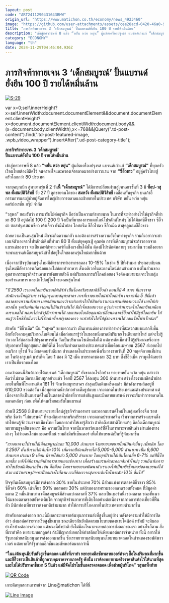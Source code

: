 ```yaml
---
layout: post
code: "ART2411290431643BHW"
origin_url: "https://www.matichon.co.th/economy/news_4923460"
image: "https://github.com/user-attachments/assets/cee28acd-0420-46a0-9688-06c4ed591457"
title: "ภารกิจท้าทายเจน 3 ‘เด็กสมบูรณ์’ ปั้นแบรนด์ยั่งยืน 100 ปี รายได้หมื่นล้าน"
description: "เข้าสู่ทศวรรษที่ 8 แล้ว “หยั่น หว่อ หยุ่น” ผู้ผลิตเครื่องปรุงรส แบรนด์เก่าแก่ “เด็กสมบูรณ์” ที่ทุกครัวเรือนไทยต้องมีติดไว้"
category: "ECONOMY"
language: "th"
date: 2024-11-29T04:46:04.936Z
---
```


# ภารกิจท้าทายเจน 3 ‘เด็กสมบูรณ์’ ปั้นแบรนด์ยั่งยืน 100 ปี รายได้หมื่นล้าน

[![](https://www.matichon.co.th/wp-content/uploads/2024/11/S-29.jpg "S-29")](https://www.matichon.co.th/wp-content/uploads/2024/11/S-29.jpg)

var x=0;self.innerHeight?x=self.innerWidth:document.documentElement&&document.documentElement.clientHeight?x=document.documentElement.clientWidth:document.body&&(x=document.body.clientWidth),x<=768&&jQuery(".td-post-content").find(".td-post-featured-image, .wpb\_video\_wrapper").insertAfter(".ud-post-category-title");

**ภารกิจท้าทายเจน 3 ‘เด็กสมบูรณ์’**  
**ปั้นแบรนด์ยั่งยืน 100 ปี รายได้หมื่นล้าน**

เข้าสู่ทศวรรษที่ 8 แล้ว **“หยั่น หว่อ หยุ่น”** ผู้ผลิตเครื่องปรุงรส แบรนด์เก่าแก่ **“เด็กสมบูรณ์”** ที่ทุกครัวเรือนไทยต้องมีติดไว้ จนครองใจและครองเจ้าตลาดมาอย่างยาวนาน จาก **“ซีอิ๊วขาว”** อยู่คู่ครัวไทยสู่ครัวโลกกว่า 80 ประเทศ

จากยุคบุกเบิก สู่ทายาทรุ่นที่ 2 วัน**นี้ “เด็กสมบูรณ์”** ได้มีการเปลี่ยนผ่านสู่เจเนอเรชั่นที่ 3 มี **ท็อป-วสุพล ตั้งสมบัติวิสิทธิ์** วัย 27 ปี ลูกชายคนโตของ **สมหวัง ตั้งสมบัติวิสิทธิ์** เคลื่อนทัพธุรกิจ บนเก้าอี้กรรมการและผู้ช่วยผู้จัดการใหญ่ฝ่ายการตลาดและฝ่ายขายในประเทศ บริษัท หยั่น หว่อ หยุ่น คอร์ปอเรชั่น กรุ๊ป จำกัด

“วสุพล” ยอมรับว่า การมารับไม้ต่อธุรกิจ ถือว่าเป็นความท้าทายมาก ในการที่จะทำอย่างไรให้ธุรกิจที่ทำมา 80 ปี อยู่ต่อไป 100 ปี 200 ปี จึงเป็นที่มาของการแตกไลน์โปรดักต์ใหม่ๆ ไม่ได้มีแค่ซีอิ๊วขาว ซีอิ๊วดำ ซอสปรุงรสฝาเขียว เต้าเจี้ยว ยังมีน้ำปลา ไอศกรีม ซีอิ๊วโซดา ซีอิ๊วเม็ด ล่าสุดลูกอมซีอิ๊วขาว

ด้วยความเป็นคนรุ่นใหม่ มักจะเกิดความกลัว และต้องการสร้างความยั่งยืนทางธุรกิจ รวมถึงอยากจะชาเลนจ์ตัวเองจากโปรดักต์เดิมที่ทำมา 80 ปี ตั้งแต่ยุคคุณปู่ คุณพ่อ การที่เด็กสมบูรณ์จะก้าวออกจากแบรนด์ของเรา จะเป็นซอฟต์พาวเวอร์ที่แข็งแรงขึ้นได้นั้น ต้องมีโปรดักต์หลายๆ ขามากขึ้น รวมถึงอยากจะพาแบรนด์เด็กสมบูรณ์เข้าไปอยู่ในใจของคนรุ่นใหม่มากขึ้นด้วย

เนื่องจากปัจจุบันคนรุ่นใหม่มีอัตราการทำอาหารลดลง 10-15% ในช่วง 5 ปีที่ผ่านมา ประกอบกับคนรุ่นใหม่มีอัตราการเกิดน้อยและไม่ค่อยทำอาหาร สั่งเดลิเวอรี่และออนไลน์ค่อนข้างมาก แต่ในส่วนของอุตสาหกรรมธุรกิจร้านอาหารยังขยายตัวดี แต่ปริมาณการบริโภคน้อยลง จึงต้องพยายามเจาะในกลุ่มของร้านอาหาร และเข้าไปอยู่ในใจของคนรุ่นใหม่

_“ปี 2560 เราออกไอศกรีมซอฟต์เสิร์ฟ เป็นไอศกรีมรสชาติซีอิ๊วดำ ตอนนี้มี 4 สาขา ที่เยาวราช สำนักงานใหญ่สาทร เจริญกรุงและสมุทรสาคร การที่เราขยายไลน์ทำไอศกรีม เพราะเมื่อ 5 ปีที่แล้ว ตลาดของหวานดังมาก เลยกลับมามองว่าจะทำอย่างไรให้สินค้าเราเกาะเทรนด์ของหวานได้ เลยไปทำตรงนั้น จุดเริ่มต้นเกิดจากผมไปกินข้าวมันไก่ มีน้ำจิ้มซอสหวาน ดูว่าน่าจะนำมาราดในไอศกรีมเหมือนคาราเมลได้ พอมาใส่แล้วรู้สึกว่าทานได้ เลยเสนอไอเดียคุณพ่อเปลี่ยนฉลากซีอิ๊วดำให้มีรูปไอศกรีม ให้คนรู้ว่าโพซิชั่นนิ่งเราไม่ใช่แค่เครื่องปรุงของคาว จะทำยังไงให้ไปสู่ของหวานได้ เลยเริ่มโปรเจ็กต์มา”_

สำหรับ “ซีอิ๊วเม็ด” นั้น “วสุพล” ขยายความว่า เป็นเทรนด์ของการทำอาหารที่สะดวกสบายมากยิ่งขึ้น อีกทั้งยังควบคุมปริมาณโซเดียมได้ เมื่อก่อนเรารู้ว่าในซอสหนึ่งขวดมีปริมาณโซเดียมเท่าไหร่ แต่จะไม่รู้ว่าเวลาใส่ซอสลงไปปรุงอาหารนั้น วัดเป็นปริมาณโซเดียมไม่ได้ แต่การอัดเม็ดทำให้รู้ปริมาณหรือการปรุงอาหารให้ถูกสุขอนามัยที่ดีได้ โดยเริ่มทำตลาดต่างประเทศแล้วเมื่อเดือนเมษายน 2567 ส่งออกไปอเมริกา ยุโรป จีน มีผลตอบรับดีมาก ส่วนตลาดในประเทศเพิ่งเริ่มวางขายวันที่ 20 พฤศจิกายนที่ผ่านมา ในห้างกรูเมต์ มาร์เก็ต โดย 1 ซอง มี 12 เม็ด ขายราคาซองละ 32 บาท ซึ่งซีอิ๊วเม็ด เราพูดได้เลยว่าเราเป็นที่แรกของโลก

ถามว่าตอนนี้สินค้าภายใต้แบรนด์ “เด็กสมบูรณ์” ยังขาดอะไรอีกบ้าง ทายาทหยั่น หว่อ หยุ่น กล่าวว่า คิดว่าไม่ขาด มีครบเกือบทุกอย่างแล้ว โดยปี 2567 ได้ลงทุน 300 ล้านบาท สร้างโรงงานผลิตน้ำปลาภายในพื้นที่โรงงานเดิม 181 ไร่ จังหวัดสมุทรสาคร ล่าสุดเปิดเดินเครื่องแล้ว มีกำลังการผลิตอยู่ที่ 610,000 ขวดต่อวัน เพื่อบุกตลาดน้ำปลาอย่างเต็มรูปแบบ เจาะตลาดในประเทศและต่างประเทศ แต่เนื่องจากยังเป็นแบรนด์ใหม่ในตลาดน้ำปลาที่การแข่งขันสูงและมีหลายแบรนด์ เราจะเริ่มทำการตลาดในตลาดหลักๆ ก่อน เพื่อให้คนเริ่มยอมรับในแบรนด์

ส่วนปี 2568 มีเป้าหมายจะขยายไลน์สู่ธุรกิจร้านอาหาร และออกแบรนด์ใหม่ในกลุ่มเครื่องจิ้ม ซอสพริก ชื่อว่า “ไก่แบรนด์” ที่จะผลิตมาจากพริกศรีราชา เจาะตลาดประเทศจีน เริ่มจากการสร้างแบรนดิ้ง ทำให้คนรู้จักว่ามาจากเมืองไทย โดยอยากทำให้เขารู้สึกว่า ถ้าคิดถึงรสชาติไทยแท้ๆ คิดถึงเด็กสมบูรณ์ พยายามชูจุดยืนของเรา คือ ความเป็นไทย จากนั้นหาพาร์ตเนอร์ที่ดีในการกระจายสินค้า ผ่านช่องทางต่างๆ ไม่ว่าออนไลน์และออฟไลน์ รวมถึงมีพรีเซ็นเตอร์ เพื่อให้แบรนด์เป็นที่รู้จักมากขึ้น

_“เราอยากจะให้รายได้เด็กสมบูรณ์แตะ 10,000 ล้านบาท จึงพยายามขยายไลน์สินค้าอื่นๆ เพิ่มเติม โดยปี 2567 ตั้งเป้ารายได้เติบโต 10% เพิ่มจากปีก่อนมีรายได้ 5,000-6,000 ล้านบาท เป็น 6,600 ล้านบาท ผ่านมา 9 เดือน มีรายได้แล้ว 5,000 ล้านบาท โดยทุกปีรายได้เติบโตเฉลี่ย 6-7% แต่ปีนี้โตมากขึ้น หลังได้มีการผลักดันการขายหลายช่องทาง เพื่อสร้างแบรนด์และออกสินค้าใหม่ๆ รวมถึงเน้นการทำโซเชียลมีเดียมากขึ้น เช่น ติ๊กต็อก โดยเราพยายามพัฒนาตัวเราเองให้เป็นพรีเซ็นเตอร์ของแบรนด์ได้ด้วย แม้ว่าเศรษฐกิจจะเป็นอย่างไรก็ตาม เราก็คิดเราจะมุ่งการเติบโตในระดับ 10% ขึ้นไป”_

ปัจจุบันเด็กสมบูรณ์มีการส่งออก 30% ขายในประเทศ 70% มีส่วนแบ่งการตลาดซีอิ๊วขาว 85% ซีอิ๊วดำ 60% เต้าเจี้ยว 60% ซอสหอย 30% แต่ถ้ามองภาพรวมของตลาดซอสทั้งหมด ที่มีมูลค่าตลาด 2 หมื่นล้านบาท เด็กสมบูรณ์มีส่วนแบ่งตลาดที่ 37% และเป็นเบอร์หนึ่งของตลาด ขณะที่แนวโน้มของตลาดซอสยังคงเติบโต จากธุรกิจร้านอาหารที่เติบโตอย่างต่อเนื่องจากภาคการท่องเที่ยวที่ฟื้นตัว มีนักท่องเที่ยวชาวต่างชาติเข้ามามาก ทำให้การบริโภคภายในประเทศขยายตัวมากขึ้น

สำหรับตลาดส่งออก ขณะนี้มีผลกระทบจากต้นทุนการขนส่งที่สูงขึ้นอยู่บ้าง หลังสงครามทำให้มีการปิดอ่าว ส่งผลต่อค่าระวางเรือสูงขึ้นมาก ขณะเดียวกันยังติดตามนโยบายของนายโดนัลด์ ทรัมป์ จะมีผลอย่างไรบ้างต่อการส่งออก แต่ขณะนี้ยังปกติ ยังไม่มีอะไรมากระทบต่อการส่งออกของเรา อย่างไรก็ตาม สิ่งที่เราทำคือ พยายามบอกลูกค้า ถ้ามีปัญหาส่งออกให้ทำสต๊อกให้เพียงพอต่อการจำหน่าย ทั้งนี้ อยากให้รัฐบาลช่วยสนับสนุนการส่งออกมากขึ้น ซึ่งเราพยายามสนับสนุนนโยบายมาตลอดในส่วนของซอฟต์พาวเวอร์ แต่อยากให้รัฐบาลแอ๊กชั่นและซัพพอร์ตมากกว่านี้

**“ในแง่ต้นทุนมีปรับตัวสูงขึ้นตลอด แต่สิ่งที่เราทำ พยายามดีลซัพพลายเออร์ต่างๆ ซื้อในปริมาณที่มากขึ้น และซีอิ๊วขาวเป็นสินค้าที่ถูกควบคุมราคาจากภาครัฐ ดังนั้น เราต้องพยายามตรึงราคาสินค้าไว้ให้นานที่สุดและไม่ได้ปรับราคาขึ้นมา 5 ปีแล้ว แต่มีจัดโปรโมชั่นลดราคาตลอด เพื่อช่วยผู้บริโภค” วสุพลทิ้งท้าย**

[![QR Code](https://www.matichon.co.th/wp-content/uploads/2023/07/wob1371z.jpg)](https://lin.ee/ht0nDxX)

เกาะติดทุกสถานการณ์จาก Line@matichon ได้ที่นี่

[![Line Image](https://www.matichon.co.th/wp-content/uploads/2023/07/th.png)](https://lin.ee/ht0nDxX)